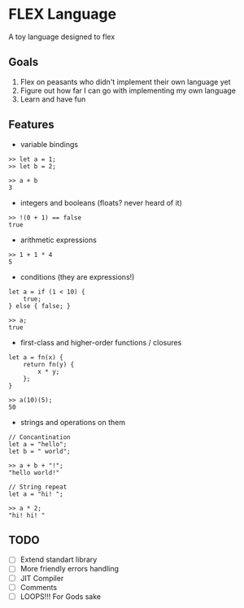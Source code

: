 # FLEX Language

A toy language designed to flex

## Goals

1. Flex on peasants who didn't implement their own language yet
2. Figure out how far I can go with implementing my own language
3. Learn and have fun

## Features
- variable bindings
```
>> let a = 1;
>> let b = 2;

>> a + b
3
```
- integers and booleans (floats? never heard of it)
```
>> !(0 + 1) == false
true
```
- arithmetic expressions
```
>> 1 + 1 * 4
5
```
- conditions (they are expressions!)
```
let a = if (1 < 10) {
    true;
} else { false; }

>> a;
true
```
- first-class and higher-order functions / closures
```
let a = fn(x) {
    return fn(y) {
        x * y;
    };
}

>> a(10)(5);
50
```
- strings and operations on them
```
// Concantination
let a = "hello";
let b = " world";

>> a + b + "!";
"hello world!"

// String repeat
let a = "hi! ";

>> a * 2;
"hi! hi! "
```


## TODO

- [ ] Extend standart library
- [ ] More friendly errors handling
- [ ] JIT Compiler
- [ ] Comments
- [ ] LOOPS!!! For Gods sake
